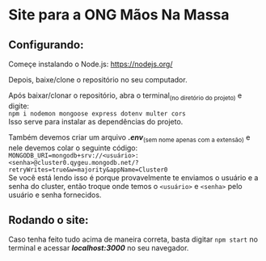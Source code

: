 # Site para a ONG Mãos Na Massa

## Configurando:
Começe instalando o Node.js:
https://nodejs.org/

Depois, baixe/clone o repositório no seu computador.

Após baixar/clonar o repositório, abra o terminal<sub>(no diretório do projeto)</sub> e digite:<br/>
`npm i nodemon mongoose express dotenv multer cors`<br/>
Isso serve para instalar as dependências do projeto.<br/>

Também devemos criar um arquivo ***.env***<sub>(sem nome apenas com a extensão)</sub> e nele devemos colar o seguinte código:<br/>
`MONGODB_URI=mongodb+srv://<usuário>:<senha>@cluster0.qygeu.mongodb.net/?retryWrites=true&w=majority&appName=Cluster0`<br/>
Se você está lendo isso é porque provavelmente te enviamos o usuário e a senha do cluster, então troque onde temos o `<usuário>` e `<senha>` pelo usuário e senha fornecidos.

## Rodando o site:
Caso tenha feito tudo acima de maneira correta, basta digitar `npm start` no terminal e acessar ***localhost:3000*** no seu navegador.
